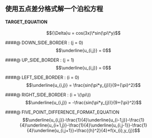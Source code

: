 <script type="text/javascript" src="http://cdn.mathjax.org/mathjax/latest/MathJax.js?config=default"></script>

## 使用五点差分格式解一个泊松方程

#### TARGET_EQUATION
$${\Delta}u = cos(3x)\*sin(\pi\*y)$$

####@ DOWN_SIDE_BORDER : (j = 0)
$$\underline{u_{i,j}} = 0$$

####@ UP_SIDE_BORDER : (j = 1)
$$\underline{u_{i,j}} = 0$$

####@ LEFT_SIDE_BORDER : (i = 0)
$$\underline{u_{i,j}} = \frac{sin(\pi*y_{j})}{9+{\pi}^2}$$

####@ RIGHT_SIDE_BORDER : (i = \\(\pi\\))
$$\underline{u_{i,j}} = -\frac{sin(\pi*y_{j})}{9+{\pi}^2}$$

####@ FIVE_POINT_DIFFERENCE_FORMAT_EQUATION
$$\underline{u_{i,j}}-\frac{1}{4}\underline{u_{i-1,j}}-\frac{1}{4}\underline{u_{i+1,j}}-\frac{1}{4}\underline{u_{i,j-1}}-\frac{1}{4}\underline{u_{i,j+1}}=\frac{{h}^2}{4}*f(x_{i},y_{j})$$

<meta http-equiv="refresh" content="30">